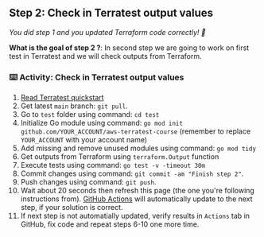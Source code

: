 <!--
  <<< Author notes: Step 2 >>>
  Start this step by acknowledging the previous step.
  Define terms and link to docs.github.com.
-->

## Step 2: Check in Terratest output values

_You did step 1 and you updated Terraform code correctly! :tada:_

**What is the goal of step 2 ?**: In second step we are going to work on first test in Terratest and we will check outputs from Terraform.

### :keyboard: Activity: Check in Terratest output values

1. [Read Terratest quickstart](https://terratest.gruntwork.io/docs/getting-started/quick-start/)
2. Get latest ``main`` branch: ``git pull``.
3. Go to ``test`` folder using command: ``cd test``
4. Initialize Go module using command: ``go mod init github.com/YOUR_ACCOUNT/aws-terratest-course`` (remember to replace ``YOUR_ACCOUNT`` with your account name)
5. Add missing and remove unused modules using command: ``go mod tidy``
6. Get outputs from Terraform using ``terraform.Output`` function
7. Execute tests using command: ``go test -v -timeout 30m``
8. Commit changes using command: ``git commit -am "Finish step 2"``.
9. Push changes using command: ``git push``.
10. Wait about 20 seconds then refresh this page (the one you're following instructions from). [GitHub Actions](https://docs.github.com/en/actions) will automatically update to the next step, if your solution is correct. 
11. If next step is not automatially updated, verify results in ``Actions`` tab in GitHub, fix code and repeat steps 6-10 one more time.

